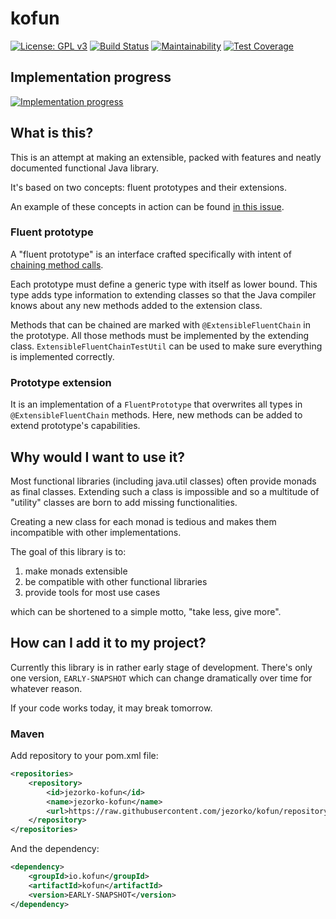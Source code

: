 # kofun

[![License: GPL v3](https://img.shields.io/badge/License-GPLv3-blue.svg)](https://www.gnu.org/licenses/gpl-3.0)
[![Build Status](https://travis-ci.org/Jezorko/kofun.svg?branch=master)](https://travis-ci.org/Jezorko/kofun)
[![Maintainability](https://api.codeclimate.com/v1/badges/f1ec4528ddab4eccb759/maintainability)](https://codeclimate.com/github/Jezorko/kofun/maintainability)
[![Test Coverage](https://api.codeclimate.com/v1/badges/f1ec4528ddab4eccb759/test_coverage)](https://codeclimate.com/github/Jezorko/kofun/test_coverage)

## Implementation progress

[![Implementation progress](https://docs.google.com/spreadsheets/d/e/2PACX-1vSerK7xz_n-Nz67OtpLhm0ea4Kdi6v77lkq3Twu1dPwc9d8PoDB6kLklFZqRu3qATL9s65tNVzCmrQh/pubchart?oid=164078757&format=image)](https://docs.google.com/spreadsheets/d/1hhDRsxyS6Aqb-4e1aFYqDN4i_Zc7SuW3QgC2R1X25yM/edit?usp=sharing)

## What is this?

This is an attempt at making an extensible, packed with features and neatly documented functional Java library.

It's based on two concepts: fluent prototypes and their extensions.

An example of these concepts in action can be found [in this issue](https://github.com/Jezorko/kofun/issues/8).

### Fluent prototype

A "fluent prototype" is an interface crafted specifically with intent of [chaining method calls](https://en.wikipedia.org/wiki/Method_chaining).

Each prototype must define a generic type with itself as lower bound.
This type adds type information to extending classes so that the Java compiler knows about any new methods added to the extension class.

Methods that can be chained are marked with `@ExtensibleFluentChain` in the prototype.
All those methods must be implemented by the extending class.
`ExtensibleFluentChainTestUtil` can be used to make sure everything is implemented correctly.

### Prototype extension

It is an implementation of a `FluentPrototype` that overwrites all types in `@ExtensibleFluentChain` methods.
Here, new methods can be added to extend prototype's capabilities.

## Why would I want to use it?

Most functional libraries (including java.util classes) often provide monads as final classes.
Extending such a class is impossible and so a multitude of "utility" classes are born to add missing functionalities.

Creating a new class for each monad is tedious and makes them incompatible with other implementations.

The goal of this library is to:
 1. make monads extensible
 2. be compatible with other functional libraries
 3. provide tools for most use cases
 
 which can be shortened to a simple motto, "take less, give more".
 
## How can I add it to my project?

Currently this library is in rather early stage of development.
There's only one version, `EARLY-SNAPSHOT` which can change dramatically over time for whatever reason.

If your code works today, it may break tomorrow.

### Maven

Add repository to your pom.xml file:

```xml
<repositories>
    <repository>
        <id>jezorko-kofun</id>
        <name>jezorko-kofun</name>
        <url>https://raw.githubusercontent.com/jezorko/kofun/repository</url>
    </repository>
</repositories>
```

And the dependency:

```xml
<dependency>
    <groupId>io.kofun</groupId>
    <artifactId>kofun</artifactId>
    <version>EARLY-SNAPSHOT</version>
</dependency>
```